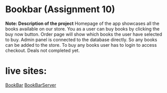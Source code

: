 # Bookbar (Assignment 10)

**Note: Description of the project**
Homepage of the app showcases all the books available on our store. You as a user can buy books by clicking the buy now button. Order page will show which books the user have selected to buy. Admin panel is connected to the database directly. So any books can be added to the store. To buy any books user has to login to access checkout. Deals not completed yet.

# live sites:
[BookBar](https://full-stack-client-7f5b5.firebaseapp.com/)
[BookBarServer](https://apricot-sundae-34567.herokuapp.com/)